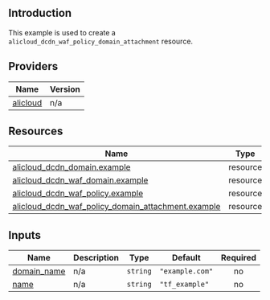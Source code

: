 <!-- BEGIN_TF_DOCS -->
## Introduction

This example is used to create a `alicloud_dcdn_waf_policy_domain_attachment` resource.

## Providers

| Name | Version |
|------|---------|
| <a name="provider_alicloud"></a> [alicloud](#provider\_alicloud) | n/a |

## Resources

| Name | Type |
|------|------|
| [alicloud_dcdn_domain.example](https://registry.terraform.io/providers/aliyun/alicloud/latest/docs/resources/dcdn_domain) | resource |
| [alicloud_dcdn_waf_domain.example](https://registry.terraform.io/providers/aliyun/alicloud/latest/docs/resources/dcdn_waf_domain) | resource |
| [alicloud_dcdn_waf_policy.example](https://registry.terraform.io/providers/aliyun/alicloud/latest/docs/resources/dcdn_waf_policy) | resource |
| [alicloud_dcdn_waf_policy_domain_attachment.example](https://registry.terraform.io/providers/aliyun/alicloud/latest/docs/resources/dcdn_waf_policy_domain_attachment) | resource |

## Inputs

| Name | Description | Type | Default | Required |
|------|-------------|------|---------|:--------:|
| <a name="input_domain_name"></a> [domain\_name](#input\_domain\_name) | n/a | `string` | `"example.com"` | no |
| <a name="input_name"></a> [name](#input\_name) | n/a | `string` | `"tf_example"` | no |
<!-- END_TF_DOCS -->    